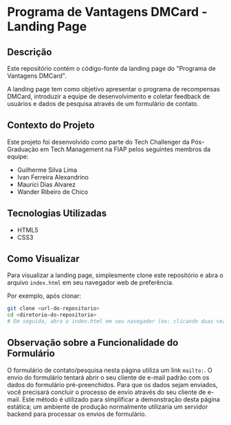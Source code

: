 # Programa de Vantagens DMCard - Landing Page

## Descrição

Este repositório contém o código-fonte da landing page do "Programa de Vantagens DMCard".

A landing page tem como objetivo apresentar o programa de recompensas DMCard, introduzir a equipe de desenvolvimento e coletar feedback de usuários e dados de pesquisa através de um formulário de contato.

## Contexto do Projeto

Este projeto foi desenvolvido como parte do Tech Challenger da Pós-Graduação em Tech Management na FIAP pelos seguintes membros da equipe:

*   Guilherme Silva Lima
*   Ivan Ferreira Alexandrino
*   Maurici Dias Alvarez
*   Wander Ribeiro de Chico

## Tecnologias Utilizadas

*   HTML5
*   CSS3

## Como Visualizar

Para visualizar a landing page, simplesmente clone este repositório e abra o arquivo `index.html` em seu navegador web de preferência.

Por exemplo, após clonar:
```bash
git clone <url-do-repositorio>
cd <diretorio-do-repositorio>
# Em seguida, abra o index.html em seu navegador (ex: clicando duas vezes ou usando um comando como 'open index.html' ou 'start index.html')
```

## Observação sobre a Funcionalidade do Formulário

O formulário de contato/pesquisa nesta página utiliza um link `mailto:`. O envio do formulário tentará abrir o seu cliente de e-mail padrão com os dados do formulário pré-preenchidos. Para que os dados sejam enviados, você precisará concluir o processo de envio através do seu cliente de e-mail. Este método é utilizado para simplificar a demonstração desta página estática; um ambiente de produção normalmente utilizaria um servidor backend para processar os envios de formulário.
